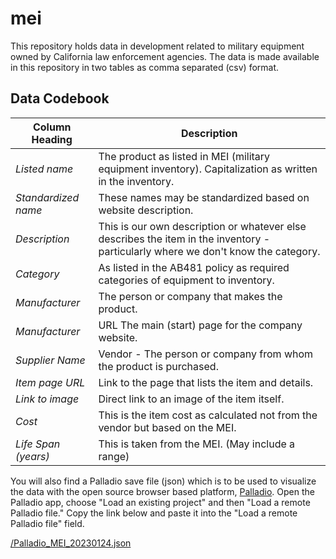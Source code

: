 # mei
This repository holds data in development related to military equipment owned by California law enforcement agencies. The data is made available in this repository in two tables as comma separated (csv) format.

## Data Codebook
|Column Heading | Description |
|---------------| ------------|
| *Listed name* | The product as listed in MEI (military equipment inventory). Capitalization as written in the inventory. |
| *Standardized name* | These names may be standardized based on website description. |
| *Description* | This is our own description or whatever else describes the item in the inventory - particularly where we don't know the category. |
| *Category* | As listed in the AB481 policy as required categories of equipment to inventory. |
| *Manufacturer* | The person or company that makes the product. |
| *Manufacturer* | URL	The main (start) page for the company website. |
| *Supplier Name* | Vendor - The person or company from whom the product is purchased. |
| *Item page URL* | Link to the page that lists the item and details. |
| *Link to image* | Direct link to an image of the item itself.|
| *Cost* | This is the item cost as calculated not from the vendor but based on the MEI. |
| *Life Span (years)*| This is taken from the MEI. (May include a range)|

You will also find a Palladio save file (json) which is to be used to visualize the data with the open source browser based platform, [Palladio](https://hdlab.stanford.edu/palladio/). Open the Palladio app, choose "Load an existing project" and then "Load a remote Palladio file." Copy the link below and paste it into the "Load a remote Palladio file" field.

[/Palladio_MEI_20230124.json](https://raw.githubusercontent.com/know-systemic-racism/mei/main/Palladio_MEI_20230124.json)

